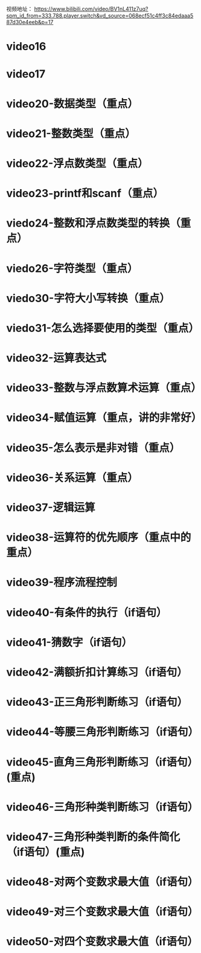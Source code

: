 
视频地址：
https://www.bilibili.com/video/BV1nL411z7uq?spm_id_from=333.788.player.switch&vd_source=068ecf51c4ff3c84edaaa587d30e4eeb&p=17



# video16


# video17

# video20-数据类型（重点）

# video21-整数类型（重点）

# video22-浮点数类型（重点）

# video23-printf和scanf（重点）

# viedo24-整数和浮点数类型的转换（重点）


# viedo26-字符类型（重点）

# viedo30-字符大小写转换（重点）


# viedo31-怎么选择要使用的类型（重点）

# video32-运算表达式




# video33-整数与浮点数算术运算（重点）

# video34-赋值运算（重点，讲的非常好）

# video35-怎么表示是非对错（重点）

# video36-关系运算（重点）

# video37-逻辑运算

# video38-运算符的优先顺序（重点中的重点）

# video39-程序流程控制

# video40-有条件的执行（if语句）

# video41-猜数字（if语句）

# video42-满额折扣计算练习（if语句）

# video43-正三角形判断练习（if语句）

# video44-等腰三角形判断练习（if语句）

# video45-直角三角形判断练习（if语句）(重点)

# video46-三角形种类判断练习（if语句）

# video47-三角形种类判断的条件简化（if语句）(重点)

# video48-对两个变数求最大值（if语句）

# video49-对三个变数求最大值（if语句）

# video50-对四个变数求最大值（if语句）


